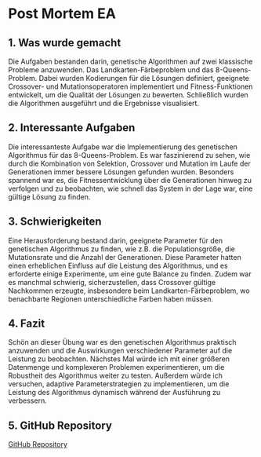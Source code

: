 # Post Mortem EA

## 1. Was wurde gemacht

Die Aufgaben bestanden darin, genetische Algorithmen auf zwei klassische Probleme anzuwenden. Das Landkarten-Färbeproblem und das 8-Queens-Problem. Dabei wurden Kodierungen für die Lösungen definiert, geeignete Crossover- und Mutationsoperatoren implementiert und Fitness-Funktionen entwickelt, um die Qualität der Lösungen zu bewerten. Schließlich wurden die Algorithmen ausgeführt und die Ergebnisse visualisiert.

## 2. Interessante Aufgaben

Die interessanteste Aufgabe war die Implementierung des genetischen Algorithmus für das 8-Queens-Problem. Es war faszinierend zu sehen, wie durch die Kombination von Selektion, Crossover und Mutation im Laufe der Generationen immer bessere Lösungen gefunden wurden. Besonders spannend war es, die Fitnessentwicklung über die Generationen hinweg zu verfolgen und zu beobachten, wie schnell das System in der Lage war, eine gültige Lösung zu finden.

## 3. Schwierigkeiten

Eine Herausforderung bestand darin, geeignete Parameter für den genetischen Algorithmus zu finden, wie z.B. die Populationsgröße, die Mutationsrate und die Anzahl der Generationen. Diese Parameter hatten einen erheblichen Einfluss auf die Leistung des Algorithmus, und es erforderte einige Experimente, um eine gute Balance zu finden. Zudem war es manchmal schwierig, sicherzustellen, dass Crossover gültige Nachkommen erzeugte, insbesondere beim Landkarten-Färbeproblem, wo benachbarte Regionen unterschiedliche Farben haben müssen.

## 4. Fazit

Schön an dieser Übung war es den genetischen Algorithmus praktisch anzuwenden und die Auswirkungen verschiedener Parameter auf die Leistung zu beobachten. Nächstes Mal würde ich mit einer größeren Datenmenge und komplexeren Problemen experimentieren, um die Robustheit des Algorithmus weiter zu testen. Außerdem würde ich versuchen, adaptive Parameterstrategien zu implementieren, um die Leistung des Algorithmus dynamisch während der Ausführung zu verbessern.

## 5. GitHub Repository

[GitHub Repository](https://github.com/Hicks-99/Grundlagen-der-KI/tree/main/EA)
